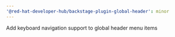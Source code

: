 ```yaml
---
'@red-hat-developer-hub/backstage-plugin-global-header': minor
---
```


Add keyboard navigation support to global header menu items
